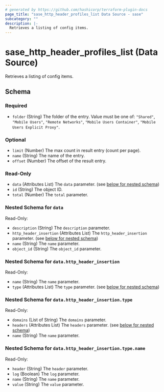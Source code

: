 ```yaml
---
# generated by https://github.com/hashicorp/terraform-plugin-docs
page_title: "sase_http_header_profiles_list Data Source - sase"
subcategory: ""
description: |-
  Retrieves a listing of config items.
---
```


# sase_http_header_profiles_list (Data Source)

Retrieves a listing of config items.



<!-- schema generated by tfplugindocs -->
## Schema

### Required

- `folder` (String) The folder of the entry. Value must be one of: `"Shared"`, `"Mobile Users"`, `"Remote Networks"`, `"Mobile Users Container"`, `"Mobile Users Explicit Proxy"`.

### Optional

- `limit` (Number) The max count in result entry (count per page).
- `name` (String) The name of the entry.
- `offset` (Number) The offset of the result entry.

### Read-Only

- `data` (Attributes List) The `data` parameter. (see [below for nested schema](#nestedatt--data))
- `id` (String) The object ID.
- `total` (Number) The `total` parameter.

<a id="nestedatt--data"></a>
### Nested Schema for `data`

Read-Only:

- `description` (String) The `description` parameter.
- `http_header_insertion` (Attributes List) The `http_header_insertion` parameter. (see [below for nested schema](#nestedatt--data--http_header_insertion))
- `name` (String) The `name` parameter.
- `object_id` (String) The `object_id` parameter.

<a id="nestedatt--data--http_header_insertion"></a>
### Nested Schema for `data.http_header_insertion`

Read-Only:

- `name` (String) The `name` parameter.
- `type` (Attributes List) The `type` parameter. (see [below for nested schema](#nestedatt--data--http_header_insertion--type))

<a id="nestedatt--data--http_header_insertion--type"></a>
### Nested Schema for `data.http_header_insertion.type`

Read-Only:

- `domains` (List of String) The `domains` parameter.
- `headers` (Attributes List) The `headers` parameter. (see [below for nested schema](#nestedatt--data--http_header_insertion--type--headers))
- `name` (String) The `name` parameter.

<a id="nestedatt--data--http_header_insertion--type--headers"></a>
### Nested Schema for `data.http_header_insertion.type.name`

Read-Only:

- `header` (String) The `header` parameter.
- `log` (Boolean) The `log` parameter.
- `name` (String) The `name` parameter.
- `value` (String) The `value` parameter.


